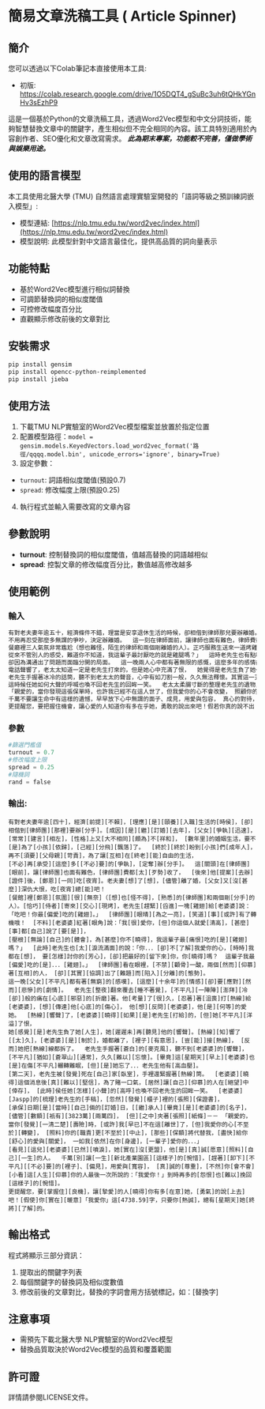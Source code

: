 # 簡易文章洗稿工具 ( Article Spinner)

## 簡介
您可以透過以下Colab筆記本直接使用本工具:
- 初版: https://colab.research.google.com/drive/1O5DQT4_gSuBc3uh6tQHkYGnHv3sEzhP9
  
這是一個基於Python的文章洗稿工具，透過Word2Vec模型和中文分詞技術，能夠智慧替換文章中的關鍵字，產生相似但不完全相同的內容。該工具特別適用於內容創作者、SEO優化和文章改寫需求。
***此為期末專案，功能較不完善，僅做學術與娛樂用途。***

## 使用的語言模型

本工具使用北醫大學 (TMU) 自然語言處理實驗室開發的「語詞等級之預訓練詞嵌入模型」:
- 模型連結: [https://nlp.tmu.edu.tw/word2vec/index.html](https://nlp.tmu.edu.tw/word2vec/index.html)
- 模型說明: 此模型針對中文語言最佳化，提供高品質的詞向量表示

## 功能特點

- 基於Word2Vec模型進行相似詞替換
- 可調節替換詞的相似度閾值
- 可控修改幅度百分比
- 直觀顯示修改前後的文章對比

## 安裝需求

```bash
pip install gensim
pip install opencc-python-reimplemented
pip install jieba
```

## 使用方法

1. 下載TMU NLP實驗室的Word2Vec模型檔案並放置於指定位置
2. 配置模型路徑：`model = gensim.models.KeyedVectors.load_word2vec_format('路徑/qqqq.model.bin', unicode_errors='ignore', binary=True)`
3. 設定參數：
 - `turnout`: 詞語相似度閾值(預設0.7)
 - `spread`: 修改幅度上限(預設0.25)
4. 執行程式並輸入需要改寫的文章內容

## 參數說​​明

- **turnout**: 控制替換詞的相似度閾值，值越高替換的詞語越相似
- **spread**: 控製文章的修改幅度百分比，數值越高修改越多

## 使用範例
### 輸入
```python
有對老夫妻年逾五十，經濟條件不錯，理當是安享退休生活的時候，卻相偕到律師那兒要辦離婚。原因是自從結婚以來，兩人爭吵不斷，老是意見不合，個性上又南轅北轍十分不和諧， 二十多年的婚姻生活，要不是為了孩子著想，早就勞燕紛飛了。  好不容易總算盼到孩子們成年，再不需要父母操心，為了讓彼此在晚年能自由的生活，
不用再忍受那麼多無謂的爭吵，決定辦離婚。  這一刻在律師面前，讓律師也面有難色，律師費都有點不好意思收了，  於是他提議辦完手續後，三人一起吃頓飯。老夫妻想了想，雖然離了婚，兩人又沒什麼深仇大恨，吃頓飯總可以吧！
餐廳裡三人氣氛非常尷尬（想也難怪，陌生的律師和兩個剛離婚的人）。正巧服務生送來一道烤雞，老先生馬上挾起一塊雞腿給老太太說： 「吃吧！你最喜歡吃的雞腿。」  律師眼精一亮，心想事情也許有了轉機哦！  未料老太太紅著雙眼說：「我很愛你，但你這個人就愛自以為是，什麼事都自己說了就算，
從來不管別人的感受，難道你不知道，我這輩子最討厭吃的就是雞腿嗎？」  這時老先生也有點哽咽的說：「你．．．總是不了解我愛你的心，時時刻刻我都在想， 要如何討你的歡心，總是把最好的留給你，你知道嗎？  這輩子我最喜歡吃的就是．．．雞腿。」  律師看在眼裡，不免鼻頭一酸，兩個如此深愛著彼此的人，
卻因為溝通出了問題而面臨分開的局面。  這一晚兩人心中都有著無限的感慨，這麼多年的感情卻要面對如此殘酷的結局。  老先生整晚翻來覆去睡不著，心中陣陣如火燃燒般的痛在心底無情的煎熬著。他考慮了很久，強忍著痛苦打電話給老太太，想要表達他內心的後悔， 他想告訴老太太，他是多麼的愛她。
電話聲響了，老太太知道一定是老先生打來的，但是她心中充滿了恨，  她覺得是老先生負了她一生，她不想再聽到他的聲音。電話不知響了多久，老太太就是不接，婚都離了，面子重要，怎能接電話， 甚至她把電話線都拆了。
老先生手握著冰冷的話筒，聽不到老太太的聲音，心中有如刀割一般，久久無法釋懷。其實這一天晚上老太太也是在傷心中輾轉難眠，而且她忘了．．．老先生他有心臟病。  隔天，老先生被發現死在自已家客廳，手裡還緊握著電話筒。  老太太知道這個消息後簡直無法相信，為了賭一口氣，竟然讓自己深愛的人在心碎中死去，
這時候任她如何大聲的呼喊也喚不回老先生的回眸一笑。  老太太柔腸寸斷的整理老先生的遺物，突然發現抽屜裡的一張保險單，  投保日期就是當年他們倆的結婚日，受益人當然是老太太的名字，雖然金額只有一佰萬元， 但是當中夾著一張字條－－
「親愛的，當你發現這張保單時，也許我已經不在這人世了，但我愛你的心不會改變， 照顧你的責任更不會終止，這些保險金將代替我，繼續給你無微不至的愛與關懷， 一如我仍然在你身旁，永遠愛你的．．．」  看到這裡老太太早已淚如雨下，她真的沒看走眼，他是真心願意照顧自已一輩子的人。
千萬不要讓生命中有這樣的遺憾，早早放下心中無謂的面子、成見，用愛與包容， 真心的對待，否則你可能錯過這一生深愛你的人最後一次所說的：「我愛你！」到時再多的悔恨也無法挽回這樣的遺憾。
更提醒您，要把握住機會，讓心愛的人知道你有多在乎她，勇敢的說出來吧！假若你真的說不出「我愛你」這三個字，只要你用心，總有一天她終會了解的。

```
### 參數
```python
#篩選門檻值
turnout = 0.7
#修改幅度上限
spread = 0.25
#隨機詞
rand = false
```
### 輸出:
```
有對老夫妻年逾[四十]，經濟[前提][不賴]，[理應][是][頤養][入職]生活的[時侯]，[卻]相偕到[律師團][那裡]要辦[分手]。[成因][是][繼][訂婚][去年]，[父女][爭執][迅速]，[常常][建言][相左]，[性格]上又[大不相同][頗為]不[祥和]， [數年里]的婚姻生活，要不[是]為了[小孩][依歸]，[己經][分飛][飄落]了。  [終於][終於]盼到[小孩]們[成年人]，再不[須要][父母親][苛責]，為了讓[互相]在[終老][能]自由的生活，
[不必]再[承受][這麼]多[[不必]要]的[爭執]，[定奪]辦[分手]。  這[關頭]在[律師團][眼前]，讓[律師團]也面有難色，[律師團]費都[太][歹勢]收了，  [後來]他[提案][去辦][證件]後，[鄭恩][一同]吃[夜宵]。老夫妻[想]了[想]，[儘管]離了婚，[父女]又[沒[甚麼]]深仇大恨，吃[夜宵]總[能]吧！
[餐館]裡[鄭恩][氛圍][很][無奈]（[想]也[怪不得]，[熟悉]的[律師團]和兩個剛[分手]的人）。[恰巧][侍者][寄來][交心][現烤]，老先生[趕緊][舀進]一塊[雞翅]給[老婆婆]說： 「吃吧！你最[偏愛]吃的[雞翅]。」  [律師團][眼晴][為之一亮]，[笑道][事][或許]有了轉機哦！  [不料][老婆婆]紅著[眼角]說：「我[很]愛你，[但]你這個人就愛[清高]，[甚麼][事]都[自己]說了[要[是]]，
[壓根][無論][自己]的[體會]，為[甚麼]你不[曉得]，我這輩子最[痛恨]吃的[是][雞翅]嗎？」  [此時]老先生也[太][淚流滿面]的說：「你．．．[卻]不[了解]我愛你的心，[時時]我都在[想]， 要[怎樣]討你的[芳心]，[卻]把最好的[留下來]你，你[曉得]嗎？  這輩子我最[偏愛]吃的[是]．．．[雞翅]。」  [律師團]看在眼裡，[不禁][顴骨]一酸，兩個[然而][仰慕]著[互相]的人， [卻][其實][協調]出了[難題]而[陷入][分離]的[態勢]。
這一晚[父女][不平凡]都有著[無窮]的[感嘆]，[這麼][十余年]的[情感][卻]要[應對][然而][悲慘]的[劇情]。  老先生[整夜]翻來覆去[睡不著覺]，[不平凡][一陣陣][澎拜][冷[卻]]般的痛在[心底][邪惡]的[折磨]著。他[考量]了[很]久，[忍著]著[沮喪]打[熱線]給[老婆婆]，[想][傳達]他[心底]的[傷心]， 他[想][反問][老婆婆]，他[是][何等]的愛她。  [熱線][響聲]了，[老婆婆][曉得][如果][是]老先生[打給]的，[但]她[不平凡][洋溢]了恨，
她[感覺][是]老先生負了她[人生]，她[遲遲未]再[聽見]他的[響聲]。[熱線][知]響了[[太]久]，[老婆婆][是][制於]，婚都離了，[裡子][有意思]，[豈[能]]接[熱線]， [反而]她把[熱線]線都拆了。  老先生手握著[蒼白]的[麥克風]，聽不到[老婆婆]的[響聲]，[不平凡][猶如][蒼翠山][通常]，久久[難以][忘懷]。[畢竟]這[星期天][早上][老婆婆]也[是]在傷[不平凡]輾轉難眠，[但][是]她忘了．．．老先生他有[高血壓]。
[第二天]，老先生被[發覺]死在[自己]家[臥室]，手裡還緊握著[熱線]筒。  [老婆婆][曉得]這個消息後[真][難以][堅信]，為了賭一口氣，[居然]讓[自己][仰慕]的人在[絕望]中[倖存]， [此時]侯任她[怎樣][小聲]的[高呼]也喚不回老先生的回眸一笑。  [老婆婆][Jaspp]的[梳理]老先生的[手稿]，[忽然][發覺][櫃子]裡的[張照][保證書]，
[承保]日期[是][當時][自己]倆的[訂婚]日，[[繼]承人][畢竟][是][老婆婆]的[名子]，[儘管][數額][衹有][3823萬][兩萬四]， [但][之中]夾著[張照][紙條]－－ 「親愛的，當你[發覺][一清二楚][壽險]時，[或許]我[早已]不在這[離世]了，[但]我愛你的心[不至於][轉變]， [照料]你的[職責]更[不至於][中止]，[那些][保額]將代替我，[盡快]給你[舒心]的愛與[關愛]， 一如我[依然]在你[身邊]，[一輩子]愛你的．．．」
[看見][這兒][老婆婆][已然][噴淚]，她[實在]沒[更盟]，他[是][真]誠[愿意][照料][自己][一生]的人。  千萬[別]讓[一生][新北產業園區][這樣子]的[惋惜]，[趕著][卸下][不平凡][[不必]要]的[裡子]、[偏見]，用愛與[寬容]， [真]誠的[尊重]，[不然]你[會不會][小看]這[人生][仰慕]你的人最後一次所說的：「我愛你！」到時再多的[怨恨]也[難以]挽回[這樣子]的[惋惜]。
更提醒您，要[掌握住][良機]，讓[摯愛]的人[曉得]你有多[在意]她，[勇氣]的說[上去]吧！[假使]你[實在][暖意]「我愛你」這[4738.59]字，只要你[熱誠]，總有[星期天]她[終將][了解]的。

```

## 輸出格式

程式將顯示三部分資訊：
1. 提取出的關鍵字列表
2. 每個關鍵字的替換詞及相似度數值
3. 修改前後的文章對比，替換的字詞會用方括號標記，如：[替換字]

## 注意事項

- 需預先下載北醫大學 NLP實驗室的Word2Vec模型
- 替換品質取決於Word2Vec模型的品質和覆蓋範圍

## 許可證

詳情請參閱LICENSE文件。

